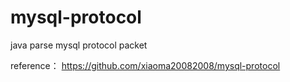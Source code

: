 # mysql-protocol
java parse mysql protocol packet

reference：
https://github.com/xiaoma20082008/mysql-protocol